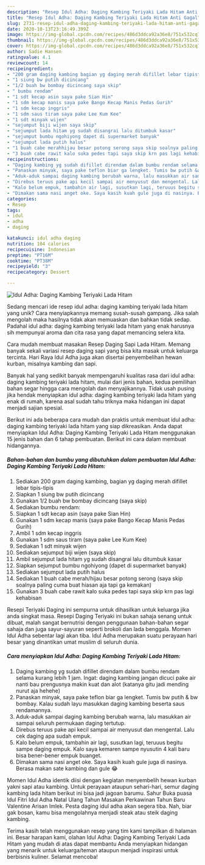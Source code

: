 ```yaml
---
description: "Resep Idul Adha: Daging Kambing Teriyaki Lada Hitam Anti Gagal"
title: "Resep Idul Adha: Daging Kambing Teriyaki Lada Hitam Anti Gagal"
slug: 2731-resep-idul-adha-daging-kambing-teriyaki-lada-hitam-anti-gagal
date: 2020-10-13T23:16:49.399Z
image: https://img-global.cpcdn.com/recipes/486d3ddca92a36e8/751x532cq70/idul-adha-daging-kambing-teriyaki-lada-hitam-foto-resep-utama.jpg
thumbnail: https://img-global.cpcdn.com/recipes/486d3ddca92a36e8/751x532cq70/idul-adha-daging-kambing-teriyaki-lada-hitam-foto-resep-utama.jpg
cover: https://img-global.cpcdn.com/recipes/486d3ddca92a36e8/751x532cq70/idul-adha-daging-kambing-teriyaki-lada-hitam-foto-resep-utama.jpg
author: Sadie Hansen
ratingvalue: 4.1
reviewcount: 14
recipeingredient:
- "200 gram daging kambing bagian yg daging merah difillet lebar tipistipis"
- "1 siung bw putih dicincang"
- "1/2 buah bw bombay dicincang saya skip"
- " bumbu rendam"
- "1 sdt kecap asin saya pake Sian Hin"
- "1 sdm kecap manis saya pake Bango Kecap Manis Pedas Gurih"
- "1 sdm kecap inggris"
- "1 sdm saus tiram saya pake Lee Kum Kee"
- "1 sdt minyak wijen"
- "sejumput biji wijen saya skip"
- "sejumput lada hitam yg sudah disangrai lalu ditumbuk kasar"
- "sejumput bumbu ngohiyong dapet di supermarket banyak"
- "sejumput lada putih halus"
- "1 buah cabe merahhijau besar potong serong saya skip soalnya paling cuma buat hiasan aja tapi ga kemakan"
- "3 buah cabe rawit kalo suka pedes tapi saya skip krn pas lagi kehabisan"
recipeinstructions:
- "Daging kambing yg sudah difillet direndam dalam bumbu rendam selama kurang lebih 1 jam. Ingat: daging kambing jangan dicuci pake air nanti bau prengusnya makin kuat dan alot (katanya gitu jadi mending nurut aja hehehe)"
- "Panaskan minyak, saya pake teflon biar ga lengket. Tumis bw putih &amp; bw bombay. Kalau sudah layu masukkan daging kambing beserta saus rendamannya."
- "Aduk-aduk sampai daging kambing berubah warna, lalu masukkan air sampai seluruh permukaan daging tertutup."
- "Direbus teruus pake api kecil sampai air menyusut dan mengental. Lalu cek daging apa sudah empuk."
- "Kalo belum empuk, tambahin air lagi, susutkan lagi, teruuus begitu sampe daging empuk. Kalo saya kemaren sampe nyusutin 4 kali baru bisa bener-bener empuk buanget."
- "Dimakan sama nasi anget oke. Saya kasih kuah gule juga di nasinya. Berasa makan sate kambing dan gule 😂"
categories:
- Resep
tags:
- idul
- adha
- daging

katakunci: idul adha daging 
nutrition: 104 calories
recipecuisine: Indonesian
preptime: "PT16M"
cooktime: "PT38M"
recipeyield: "3"
recipecategory: Dessert

---
```



![Idul Adha: Daging Kambing Teriyaki Lada Hitam](https://img-global.cpcdn.com/recipes/486d3ddca92a36e8/751x532cq70/idul-adha-daging-kambing-teriyaki-lada-hitam-foto-resep-utama.jpg)

Sedang mencari ide resep idul adha: daging kambing teriyaki lada hitam yang unik? Cara menyiapkannya memang susah-susah gampang. Jika salah mengolah maka hasilnya tidak akan memuaskan dan bahkan tidak sedap. Padahal idul adha: daging kambing teriyaki lada hitam yang enak harusnya sih mempunyai aroma dan cita rasa yang dapat memancing selera kita.

Cara mudah membuat masakan Resep Daging Sapi Lada Hitam. Memang banyak sekali variasi resep daging sapi yang bisa kita masak untuk keluarga tercinta. Hari Raya Idul Adha juga akan disertai penyembelihan hewan kurban, misalnya kambing dan sapi.

Banyak hal yang sedikit banyak mempengaruhi kualitas rasa dari idul adha: daging kambing teriyaki lada hitam, mulai dari jenis bahan, kedua pemilihan bahan segar hingga cara mengolah dan menyajikannya. Tidak usah pusing jika hendak menyiapkan idul adha: daging kambing teriyaki lada hitam yang enak di rumah, karena asal sudah tahu triknya maka hidangan ini dapat menjadi sajian spesial.


Berikut ini ada beberapa cara mudah dan praktis untuk membuat idul adha: daging kambing teriyaki lada hitam yang siap dikreasikan. Anda dapat menyiapkan Idul Adha: Daging Kambing Teriyaki Lada Hitam menggunakan 15 jenis bahan dan 6 tahap pembuatan. Berikut ini cara dalam membuat hidangannya.

<!--inarticleads1-->

##### Bahan-bahan dan bumbu yang dibutuhkan dalam pembuatan Idul Adha: Daging Kambing Teriyaki Lada Hitam:

1. Sediakan 200 gram daging kambing, bagian yg daging merah difillet lebar tipis-tipis
1. Siapkan 1 siung bw putih dicincang
1. Gunakan 1/2 buah bw bombay dicincang (saya skip)
1. Sediakan  bumbu rendam:
1. Siapkan 1 sdt kecap asin (saya pake Sian Hin)
1. Gunakan 1 sdm kecap manis (saya pake Bango Kecap Manis Pedas Gurih)
1. Ambil 1 sdm kecap inggris
1. Gunakan 1 sdm saus tiram (saya pake Lee Kum Kee)
1. Sediakan 1 sdt minyak wijen
1. Sediakan sejumput biji wijen (saya skip)
1. Ambil sejumput lada hitam yg sudah disangrai lalu ditumbuk kasar
1. Siapkan sejumput bumbu ngohiyong (dapet di supermarket banyak)
1. Sediakan sejumput lada putih halus
1. Sediakan 1 buah cabe merah/hijau besar potong serong (saya skip soalnya paling cuma buat hiasan aja tapi ga kemakan)
1. Gunakan 3 buah cabe rawit kalo suka pedes tapi saya skip krn pas lagi kehabisan


Resepi Teriyaki Daging ini sempurna untuk dihasilkan untuk keluarga jika anda singkat masa. Resepi Daging Teriyaki ini bukan sahaja senang untuk dibuat, malah sangat bernutrisi dengan penggunaan bahan-bahan segar sahaja dan juga sayur-sayuran seperti brokoli dan lada benggala. Momen Idul Adha sebentar lagi akan tiba. Idul Adha merupakan suatu perayaan hari besar yang dinantikan umat muslim di seluruh dunia. 

<!--inarticleads2-->

##### Cara menyiapkan Idul Adha: Daging Kambing Teriyaki Lada Hitam:

1. Daging kambing yg sudah difillet direndam dalam bumbu rendam selama kurang lebih 1 jam. Ingat: daging kambing jangan dicuci pake air nanti bau prengusnya makin kuat dan alot (katanya gitu jadi mending nurut aja hehehe)
1. Panaskan minyak, saya pake teflon biar ga lengket. Tumis bw putih &amp; bw bombay. Kalau sudah layu masukkan daging kambing beserta saus rendamannya.
1. Aduk-aduk sampai daging kambing berubah warna, lalu masukkan air sampai seluruh permukaan daging tertutup.
1. Direbus teruus pake api kecil sampai air menyusut dan mengental. Lalu cek daging apa sudah empuk.
1. Kalo belum empuk, tambahin air lagi, susutkan lagi, teruuus begitu sampe daging empuk. Kalo saya kemaren sampe nyusutin 4 kali baru bisa bener-bener empuk buanget.
1. Dimakan sama nasi anget oke. Saya kasih kuah gule juga di nasinya. Berasa makan sate kambing dan gule 😂


Momen Idul Adha identik diisi dengan kegiatan menyembelih hewan kurban yakni sapi atau kambing. Untuk perayaan ataupun sehari-hari, semur daging kambing lada hitam berikut ini bisa jadi jagoan barumu. Sahur Buka puasa Idul Fitri Idul Adha Natal Ulang Tahun Masakan Perkawinan Tahun Baru Valentine Arisan Imlek. Pesta daging idul adha akan segera tiba. Nah, biar gak bosan, kamu bisa mengolahnya menjadi steak atau steik daging kambing. 

Terima kasih telah menggunakan resep yang tim kami tampilkan di halaman ini. Besar harapan kami, olahan Idul Adha: Daging Kambing Teriyaki Lada Hitam yang mudah di atas dapat membantu Anda menyiapkan hidangan yang menarik untuk keluarga/teman ataupun menjadi inspirasi untuk berbisnis kuliner. Selamat mencoba!

